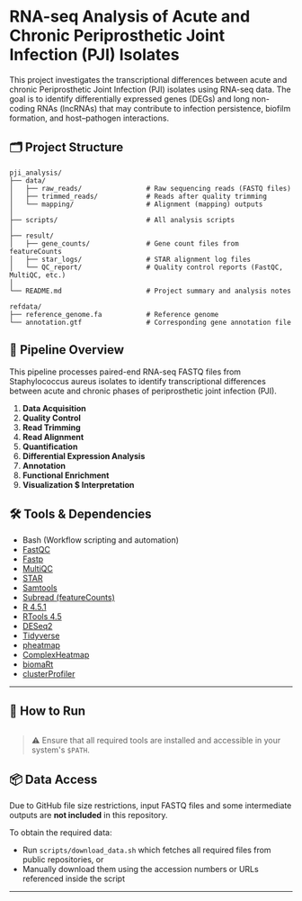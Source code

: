# RNA-seq Analysis of Acute and Chronic Periprosthetic Joint Infection (PJI) Isolates
This project investigates the transcriptional differences between acute and chronic Periprosthetic Joint Infection (PJI) isolates using RNA-seq data. The goal is to identify differentially expressed genes (DEGs) and long non-coding RNAs (lncRNAs) that may contribute to infection persistence, biofilm formation, and host–pathogen interactions.

## 🗂️ Project Structure
```
pji_analysis/
├── data/
│   ├── raw_reads/                # Raw sequencing reads (FASTQ files)
│   ├── trimmed_reads/            # Reads after quality trimming
│   └── mapping/                  # Alignment (mapping) outputs
│
├── scripts/                      # All analysis scripts
│
├── result/
│   ├── gene_counts/              # Gene count files from featureCounts
│   ├── star_logs/                # STAR alignment log files
│   └── QC_report/                # Quality control reports (FastQC, MultiQC, etc.)
│
└── README.md                     # Project summary and analysis notes

refdata/
├── reference_genome.fa           # Reference genome
└── annotation.gtf                # Corresponding gene annotation file

```
## 🔧 Pipeline Overview
This pipeline processes paired-end RNA-seq FASTQ files from Staphylococcus aureus isolates to identify transcriptional differences between acute and chronic phases of periprosthetic joint infection (PJI).

1. **Data Acquisition** 
2. **Quality Control** 
3. **Read Trimming** 
4. **Read Alignment** 
5. **Quantification** 
6. **Differential Expression Analysis** 
7. **Annotation** 
8. **Functional Enrichment**
9. **Visualization $ Interpretation**

## 🛠️ Tools & Dependencies

- Bash (Workflow scripting and automation)
- [FastQC](https://www.bioinformatics.babraham.ac.uk/projects/fastqc/)
- [Fastp](https://github.com/OpenGene/fastp)
- [MultiQC](https://seqera.io/multiqc/)
- [STAR](https://github.com/alexdobin/STAR)
- [Samtools](http://www.htslib.org/)
- [Subread (featureCounts)](https://subread.sourceforge.net/featureCounts.html)
- [R 4.5.1](https://cran.ma.imperial.ac.uk/)
- [RTools 4.5](https://cran.r-project.org/bin/windows/Rtools/)
- [DESeq2](https://bioconductor.org/packages/release/bioc/html/DESeq2.html)
- [Tidyverse](https://www.tidyverse.org/)
- [pheatmap](https://cran.r-project.org/web/packages/pheatmap/)
- [ComplexHeatmap](https://bioconductor.org/packages/release/bioc/html/ComplexHeatmap.html)
- [biomaRt](https://bioconductor.org/packages/release/bioc/html/biomaRt.html)
- [clusterProfiler](https://bioconductor.org/packages/release/bioc/html/clusterProfiler.html)

---

## 🚀 How to Run
```
```

> ⚠️ Ensure that all required tools are installed and accessible in your system's `$PATH`.

## 📦 Data Access

Due to GitHub file size restrictions, input FASTQ files and some intermediate outputs are **not included** in this repository.

To obtain the required data:

- Run `scripts/download_data.sh` which fetches all required files from public repositories, or  
- Manually download them using the accession numbers or URLs referenced inside the script

---
